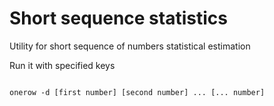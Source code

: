 # Short sequence statistics

Utility for short sequence of numbers statistical estimation

Run it with specified keys

```

onerow -d [first number] [second number] ... [... number]

```
